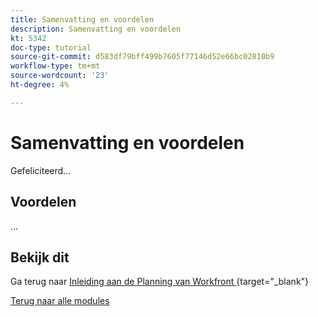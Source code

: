 ```yaml
---
title: Samenvatting en voordelen
description: Samenvatting en voordelen
kt: 5342
doc-type: tutorial
source-git-commit: d583df79bff499b7605f77146d52e66bc02810b9
workflow-type: tm+mt
source-wordcount: '23'
ht-degree: 4%

---
```


# Samenvatting en voordelen

Gefeliciteerd...

## Voordelen

...

## Bekijk dit

Ga terug naar [ Inleiding aan de Planning van Workfront ](./wfplanning.md){target="_blank"}

[Terug naar alle modules](../../../overview.md)
